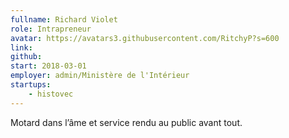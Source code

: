 ```yaml
---
fullname: Richard Violet
role: Intrapreneur
avatar: https://avatars3.githubusercontent.com/RitchyP?s=600
link:
github:
start: 2018-03-01
employer: admin/Ministère de l'Intérieur
startups:
    - histovec
---
```


Motard dans l’âme et service rendu au public avant tout.
